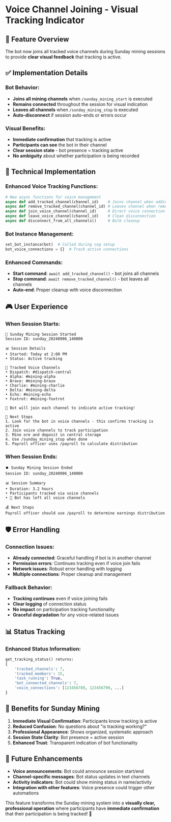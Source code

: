 # Voice Channel Joining - Visual Tracking Indicator

## 🎯 **Feature Overview**
The bot now joins all tracked voice channels during Sunday mining sessions to provide **clear visual feedback** that tracking is active.

## ✅ **Implementation Details**

### **Bot Behavior:**
- **Joins all mining channels** when `/sunday_mining_start` is executed
- **Remains connected** throughout the session for visual indication
- **Leaves all channels** when `/sunday_mining_stop` is executed
- **Auto-disconnect** if session auto-ends or errors occur

### **Visual Benefits:**
- **Immediate confirmation** that tracking is active
- **Participants can see** the bot in their channel
- **Clear session state** - bot presence = tracking active
- **No ambiguity** about whether participation is being recorded

## 🔧 **Technical Implementation**

### **Enhanced Voice Tracking Functions:**
```python
# New async functions for voice management
async def add_tracked_channel(channel_id)    # Joins channel when adding to tracking
async def remove_tracked_channel(channel_id) # Leaves channel when removing from tracking
async def join_voice_channel(channel_id)     # Direct voice connection management
async def leave_voice_channel(channel_id)    # Clean disconnection
async def disconnect_from_all_channels()     # Bulk cleanup
```

### **Bot Instance Management:**
```python
set_bot_instance(bot)  # Called during cog setup
bot_voice_connections = {}  # Track active connections
```

### **Enhanced Commands:**
- **Start command**: `await add_tracked_channel()` - bot joins all channels
- **Stop command**: `await remove_tracked_channel()` - bot leaves all channels
- **Auto-end**: Proper cleanup with voice disconnection

## 🎮 **User Experience**

### **When Session Starts:**
```
🚀 Sunday Mining Session Started
Session ID: sunday_20240906_140000

📊 Session Details
• Started: Today at 2:00 PM
• Status: Active tracking

🎤 Tracked Voice Channels
• Dispatch: #dispatch-central
• Alpha: #mining-alpha
• Bravo: #mining-bravo
• Charlie: #mining-charlie
• Delta: #mining-delta
• Echo: #mining-echo
• Foxtrot: #mining-foxtrot

🤖 Bot will join each channel to indicate active tracking!

📝 Next Steps
1. Look for the bot in voice channels - this confirms tracking is active
2. Join voice channels to track participation
3. Mine ore and deposit in central storage
4. Use /sunday_mining_stop when done
5. Payroll officer uses /payroll to calculate distribution
```

### **When Session Ends:**
```
⏹️ Sunday Mining Session Ended
Session ID: sunday_20240906_140000

📊 Session Summary
• Duration: 3.2 hours
• Participants tracked via voice channels
• 🤖 Bot has left all voice channels

💰 Next Steps
Payroll officer should use /payroll to determine earnings distribution
```

## 🛡️ **Error Handling**

### **Connection Issues:**
- **Already connected**: Graceful handling if bot is in another channel
- **Permission errors**: Continues tracking even if voice join fails
- **Network issues**: Robust error handling with logging
- **Multiple connections**: Proper cleanup and management

### **Fallback Behavior:**
- **Tracking continues** even if voice joining fails
- **Clear logging** of connection status
- **No impact** on participation tracking functionality
- **Graceful degradation** for any voice-related issues

## 📊 **Status Tracking**

### **Enhanced Status Information:**
```python
get_tracking_status() returns:
{
    'tracked_channels': 7,
    'tracked_members': 15,
    'task_running': True,
    'bot_connected_channels': 7,
    'voice_connections': [123456789, 123456790, ...]
}
```

## 🎯 **Benefits for Sunday Mining**

1. **Immediate Visual Confirmation**: Participants know tracking is active
2. **Reduced Confusion**: No questions about "is tracking working?"
3. **Professional Appearance**: Shows organized, systematic approach
4. **Session State Clarity**: Bot presence = active session
5. **Enhanced Trust**: Transparent indication of bot functionality

## 🔮 **Future Enhancements**

- **Voice announcements**: Bot could announce session start/end
- **Channel-specific messages**: Bot status updates in text channels
- **Activity indicators**: Bot could show mining status in name/activity
- **Integration with other features**: Voice presence could trigger other automations

This feature transforms the Sunday mining system into a **visually clear, professional operation** where participants have **immediate confirmation** that their participation is being tracked! 🚀
